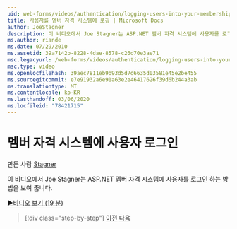 ```yaml
---
uid: web-forms/videos/authentication/logging-users-into-your-membership-system
title: 사용자를 멤버 자격 시스템에 로깅 | Microsoft Docs
author: JoeStagner
description: 이 비디오에서 Joe Stagner는 ASP.NET 멤버 자격 시스템에 사용자를 로그인 하는 방법을 보여 줍니다.
ms.author: riande
ms.date: 07/29/2010
ms.assetid: 39a7142b-8228-4dae-8578-c26d70e3ae71
msc.legacyurl: /web-forms/videos/authentication/logging-users-into-your-membership-system
msc.type: video
ms.openlocfilehash: 39aec7811eb9b93d5d7d6635d03581e45e2be455
ms.sourcegitcommit: e7e91932a6e91a63e2e46417626f39d6b244a3ab
ms.translationtype: MT
ms.contentlocale: ko-KR
ms.lasthandoff: 03/06/2020
ms.locfileid: "78421715"
---
```

# <a name="logging-users-into-your-membership-system"></a>멤버 자격 시스템에 사용자 로그인

만든 사람 [Stagner](https://github.com/JoeStagner)

이 비디오에서 Joe Stagner는 ASP.NET 멤버 자격 시스템에 사용자를 로그인 하는 방법을 보여 줍니다.

[&#9654;비디오 보기 (19 분)](https://channel9.msdn.com/Blogs/ASP-NET-Site-Videos/logging-users-into-your-membership-system)

> [!div class="step-by-step"]
> [이전](adding-users-to-your-membership-system.md)
> [다음](implement-the-registration-verification-pattern.md)
